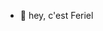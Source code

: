 - 👋 hey, c'est Feriel

<!---
Feriel172/Feriel172 is a ✨ special ✨ repository because its `README.md` (this file) appears on your GitHub profile.
You can click the Preview link to take a look at your changes.
--->
